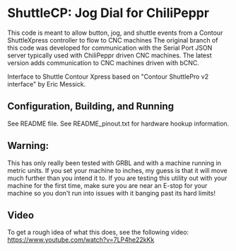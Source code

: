 
# ShuttleCP: Jog Dial for ChiliPeppr

This code is meant to allow button, jog, and shuttle events from a Contour ShuttleXpress controller to flow to CNC machines
The original branch of this code was developed for communication with the Serial Port JSON server typically used with ChiliPeppr 
driven CNC machines.  The latest version adds communication to CNC machines driven with bCNC.

Interface to Shuttle Contour Xpress based on "Contour ShuttlePro v2 interface" by Eric Messick.

## Configuration, Building, and Running
See README file.  See README_pinout.txt for hardware hookup information.

## Warning:
This has only really been tested with GRBL and with a machine running in metric units.  If you set your machine to inches, my guess is that it will move much further than you intend it to.  If you are testing this utility out with your machine for the first time, make sure you are near an E-stop for your machine so you don't run into issues with it banging past its hard limits!

## Video
To get a rough idea of what this does, see the following video:  https://www.youtube.com/watch?v=7LP4he22kKk

